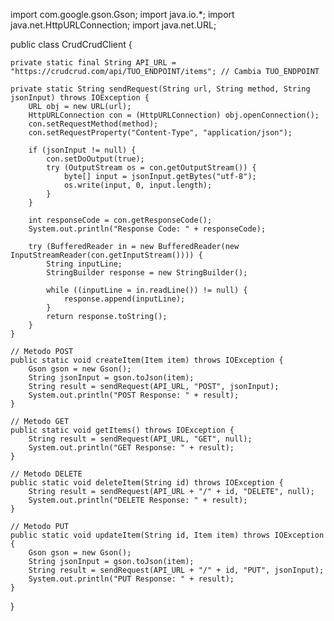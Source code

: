 import com.google.gson.Gson;
import java.io.*;
import java.net.HttpURLConnection;
import java.net.URL;

public class CrudCrudClient {

    private static final String API_URL = "https://crudcrud.com/api/TUO_ENDPOINT/items"; // Cambia TUO_ENDPOINT

    private static String sendRequest(String url, String method, String jsonInput) throws IOException {
        URL obj = new URL(url);
        HttpURLConnection con = (HttpURLConnection) obj.openConnection();
        con.setRequestMethod(method);
        con.setRequestProperty("Content-Type", "application/json");

        if (jsonInput != null) {
            con.setDoOutput(true);
            try (OutputStream os = con.getOutputStream()) {
                byte[] input = jsonInput.getBytes("utf-8");
                os.write(input, 0, input.length);
            }
        }

        int responseCode = con.getResponseCode();
        System.out.println("Response Code: " + responseCode);

        try (BufferedReader in = new BufferedReader(new InputStreamReader(con.getInputStream()))) {
            String inputLine;
            StringBuilder response = new StringBuilder();

            while ((inputLine = in.readLine()) != null) {
                response.append(inputLine);
            }
            return response.toString();
        }
    }

    // Metodo POST
    public static void createItem(Item item) throws IOException {
        Gson gson = new Gson();
        String jsonInput = gson.toJson(item);
        String result = sendRequest(API_URL, "POST", jsonInput);
        System.out.println("POST Response: " + result);
    }

    // Metodo GET
    public static void getItems() throws IOException {
        String result = sendRequest(API_URL, "GET", null);
        System.out.println("GET Response: " + result);
    }

    // Metodo DELETE
    public static void deleteItem(String id) throws IOException {
        String result = sendRequest(API_URL + "/" + id, "DELETE", null);
        System.out.println("DELETE Response: " + result);
    }

    // Metodo PUT
    public static void updateItem(String id, Item item) throws IOException {
        Gson gson = new Gson();
        String jsonInput = gson.toJson(item);
        String result = sendRequest(API_URL + "/" + id, "PUT", jsonInput);
        System.out.println("PUT Response: " + result);
    }
}
